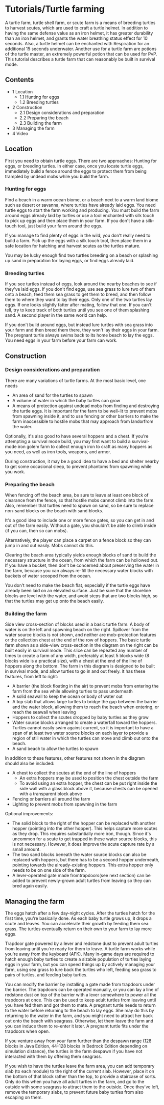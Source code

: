# Tutorials/Turtle farming
A turtle farm, turtle shell farm, or scute farm is a means of breeding turtles to harvest scutes, which are used to craft a turtle helmet. In addition to having the same defense value as an iron helmet, it has greater durability than an iron helmet, and grants the water breathing status effect for 10 seconds. Also, a turtle helmet can be enchanted with Respiration for an additional 15 seconds underwater. Another use for a turtle farm are potions of the turtle master, an extremely powerful potion that can be used for PvP. This tutorial describes a turtle farm that can reasonably be built in survival mode.

## Contents
- 1 Location
	- 1.1 Hunting for eggs
	- 1.2 Breeding turtles
- 2 Construction
	- 2.1 Design considerations and preparation
	- 2.2 Preparing the beach
	- 2.3 Building the farm
- 3 Managing the farm
- 4 Video

## Location
First you need to obtain turtle eggs. There are two approaches: Hunting for eggs, or breeding turtles. In either case, once you locate turtle eggs, immediately build a fence around the eggs to protect them from being trampled by undead mobs while you build the farm.

### Hunting for eggs
Find a beach in a warm ocean biome, or a beach next to a warm land biome such as desert or savanna, where turtles have already laid eggs. You need turtle eggs to start the farm working and producing. You must build the farm around eggs already laid by turtles or use a tool enchanted with silk touch to pick up eggs and then place them in your farm. If you don't have a silk-touch tool, just build your farm around the eggs.

If you manage to find plenty of eggs in the wild, you don't really need to build a farm. Pick up the eggs with a silk touch tool, then place them in a safe location for hatching and harvest scutes as the turtles mature.

You may be lucky enough find two turtles breeding on a beach or splashing up sand in preparation for laying eggs, or find eggs already laid.

### Breeding turtles
If you see turtles instead of eggs, look around the nearby beaches to see if they've laid eggs. If you don't find eggs, use sea grass to lure two of them onto a beach, feed them sea grass to get them to breed, and then follow them to where they want to lay their eggs. Only one of the two turtles lay eggs. If one looks slightly fatter after mating, follow that one. If you can't tell, try to keep track of both turtles until you see one of them splashing sand. A second player in the same world can help.

If you don't build around eggs, but instead lure turtles with sea grass into your farm and then breed them there, they won't lay their eggs in your farm. The pregnant turtle always swims back to its home beach to lay the eggs. You need eggs in your farm before your farm can work.

## Construction
### Design considerations and preparation
There are many variations of turtle farms. At the most basic level, one needs

- An area of sand for the turtles to spawn
- A volume of water in which the baby turtles can grow
- A means of protection against undead mobs from finding and destroying the turtle eggs. It is important for the farm to be well-lit to prevent mobs from spawning inside it, and to use fencing or other barriers to make the farm inaccessible to hostile mobs that may approach from landorfrom the water.

Optionally, it's also good to have several hoppers and a chest. If you're attempting a survival mode build, you may first want to build a survival-mode iron golem farm to collect enough iron to craft as many hoppers as you need, as well as iron tools, weapons, and armor.

During construction, it may be a good idea to have a bed and shelter nearby to get some occasional sleep, to prevent phantoms from spawning while you work.

### Preparing the beach
When fencing off the beach area, be sure to leave at least one block of clearance from the fence, so that hostile mobs cannot climb into the farm. Also, remember that turtles need to spawn on sand, so be sure to replace non-sand blocks on the beach with sand blocks.

It's a good idea to include one or more fence gates, so you can get in and out of the farm easily. Without a gate, you shouldn't be able to climb inside (if you can, then so can mobs).

Alternatively, the player can place a carpet on a fence block so they can jump in and out easily. Mobs cannot do this.

Clearing the beach area typically yields enough blocks of sand to build the necessary structure in the ocean, from which the farm can be hollowed out. If you have a bucket, then don't be concerned about preserving the water in the farm, because you can always re-fill the necessary water blocks with buckets of water scooped from the ocean.

You don't need to make the beach flat, especially if the turtle eggs have already been laid on an elevated surface. Just be sure that the shoreline blocks are level with the water, and avoid steps that are two blocks high, so that the turtles may get up onto the beach easily.

### Building the farm


































































































































Side view cross-section of blocks used in a basic turtle farm. A body of water is on the left and spawning beach on the right. Spillover from the water source blocks is not shown, and neither are mob-protection features or the collection chest at the end of the row of hoppers.
The basic turtle farm shown as a side-view cross-section in the diagram on the right can be built easily in survival mode. This slice can be repeated any number of times to create a farm of any width, preferably at least 5 blocks wide (8 blocks wide is a practical size), with a chest at the end of the line of hoppers along the bottom. The farm in this diagram is designed to be built in survival mode, and allow turtles to go in and out freely. It has these features, from left to right:

- A barrier (the block floating in the air) to prevent mobs from entering the farm from the sea while allowing turtles to pass underneath
- A solid seawall to keep the ocean or body of water out
- A top slab that allows large turtles to bridge the gap between the barrier and the water block, allowing them to reach the beach when entering, or reach the seawall when leaving
- Hoppers to collect the scutes dropped by baby turtles as they grow
- Water source blocks arranged to create a waterfall toward the hoppers. Turtles cannot easily swim against current, so it is important to have a span of at least two water source blocks on each layer to provide a region of still water in which the turtles can move and climb out onto the beach.
- A sand beach to allow the turtles to spawn

In addition to these features, other features not shown in the diagram should also be included:

- A chest to collect the scutes at the end of the line of hoppers
	- An extra hoppers may be used to position the chest outside the farm
	- To avoid using an extra hopper, the chest can be put right inside the side wall with a glass block above it, because chests can be opened with a transparent block above
- Fencing or barriers all around the farm
- Lighting to prevent mobs from spawning in the farm

Optional improvements:

- The solid block to the right of the hopper can be replaced with another hopper (pointing into the other hopper). This helps capture more scutes as they drop. This requires substantially more iron, though. Since it's uncommon for a scute to get trapped in these water source blocks, this is not necessary. However, it does improve the scute capture rate by a small amount.
- The two sand blocks beneath the water source blocks can also be replaced with hoppers, but there has to be a second hopper underneath, pointing towards the already-existing hoppers. This extra hopper only needs to be on one side of the farm.
- A lever-operated gate made fromtrapdoors(see next section) can be added to prevent newly-grown adult turtles from leaving so they can bred again easily.

## Managing the farm
The eggs hatch after a few day-night cycles. After the turtles hatch for the first time, you're basically done. As each baby turtle grows up, it drops a scute and leaves. You can accelerate their growth by feeding them sea grass. The turtles eventually return on their own to your farm to lay more eggs.

Trapdoor gate powered by a lever and redstone dust to prevent adult turtles from leaving until you're ready for them to leave.
A turtle farm works while you're away from the keyboard (AFK). Many in-game days are required to hatch enough baby turtles to create a sizable population of turtles laying eggs in your farm, but you can speed things up by actively managing your farm, using sea grass to lure back the turtles who left, feeding sea grass to pairs of turtles, and feeding baby turtles.

You can modify the barrier by installing a gate made from trapdoors under the barrier. The trapdoors can be operated manually, or you can lay a line of redstone dust on top of the barrier with a lever somewhere to power all the trapdoors at once. This can be used to keep adult turtles from leaving until you have fed them and got them to mate. A pregnant turtle needs to return to the water before returning to the beach to lay eggs. She may do this by returning to the water in the farm, and you might need to attract her back out onto the beach with seagrass. Otherwise, let them leave the farm and you can induce them to re-enter it later. A pregnant turtle fits under the trapdoors when open.

If you venture away from your farm further than the despawn range (128 blocks in Java Edition, 44-128 blocks in Bedrock Edition depending on simulation distance), the turtles in the farm despawn if you have not interacted with them by offering them seagrass.

If you wish to have the turtles leave the farm area, you can add temporary slab (to each module) to the right of the current slab. However, place it on the bottom of that block rather than the top, to provide a staircase of sorts. Only do this when you have all adult turtles in the farm, and go to the outside with some seagrass to attract them to the outside. Once they've left, remove the temporary slabs, to prevent future baby turtles from also escaping on them.

